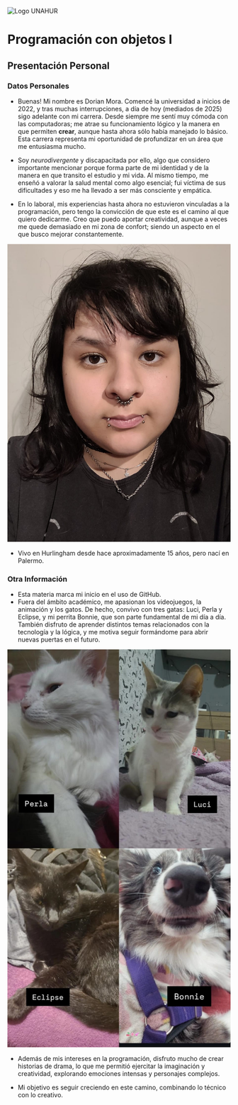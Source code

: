![Logo UNAHUR](./UNAHUR.png)

# Programación con objetos I
## Presentación Personal

### Datos Personales
- Buenas! Mi nombre es Dorian Mora. Comencé la universidad a inicios de 2022, y tras muchas interrupciones, a día de hoy (mediados de 2025) sigo adelante con mi carrera. Desde siempre me sentí muy cómoda con las computadoras; me atrae su funcionamiento lógico y la manera en que permiten **crear**, aunque hasta ahora sólo había manejado lo básico. Esta carrera representa mi oportunidad de profundizar en un área que me entusiasma mucho.

- Soy *neurodivergente* y discapacitada por ello, algo que considero importante mencionar porque forma parte de mi identidad y de la manera en que transito el estudio y mi vida. Al mismo tiempo, me enseñó a valorar la salud mental como algo esencial; fui víctima de sus dificultades y eso me ha llevado a ser más consciente y empática.

- En lo laboral, mis experiencias hasta ahora no estuvieron vinculadas a la programación, pero tengo la convicción de que este es el camino al que quiero dedicarme. Creo que puedo aportar creatividad, aunque a veces me quede demasiado en mi zona de confort; siendo un aspecto en el que busco mejorar constantemente.

![Dorian](./Dorian.jpg)

- Vivo en Hurlingham desde hace aproximadamente 15 años, pero nací en Palermo.


### Otra Información
- Esta materia marca mi inicio en el uso de GitHub.
- Fuera del ámbito académico, me apasionan los videojuegos, la animación y los gatos. De hecho, convivo con tres gatas: Luci, Perla y Eclipse, y mi perrita Bonnie, que son parte fundamental de mi día a día. También disfruto de aprender distintos temas relacionados con la tecnología y la lógica, y me motiva seguir formándome para abrir nuevas puertas en el futuro.

![Mascotas](./Hijitos.jpg)

- Además de mis intereses en la programación, disfruto mucho de crear historias de drama, lo que me permitió ejercitar la imaginación y creatividad, explorando emociones intensas y personajes complejos.



- Mi objetivo es seguir creciendo en este camino, combinando lo técnico con lo creativo.
